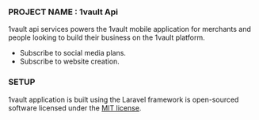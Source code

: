 
### PROJECT NAME :  1vault Api

1vault api services powers the 1vault mobile application for merchants and people looking to build their business on the 1vault platform.

- Subscribe to social media plans.
- Subscribe to website creation.

### SETUP

1vault application is built using the Laravel framework is open-sourced software licensed under the [MIT license](https://opensource.org/licenses/MIT).
